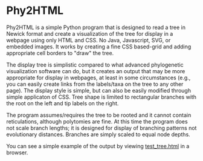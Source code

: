 # Phy2HTML

Phy2HTML is a simple Python program that is designed to read a tree in Newick format and create a visualization of the tree for display in a webpage using only HTML and CSS. No Java, Javascript, SVG, or embedded images. It works by creating a fine CSS based-grid and adding appropriate cell borders to "draw" the tree.

The display tree is simplistic compared to what advanced phylogenetic visualization software can do, but it creates an output that may be more appropriate for display in webpages, at least in some circumstances (e.g., you can easily create links from the labels/taxa on the tree to any other page). The display style is simple, but can also be easily modified through simple applicaton of CSS. Tree shape is limited to rectangular branches with the root on the left and tip labels on the right.

The program assumes/requires the tree to be rooted and it cannot contain reticulations, although polytomies are fine. At this time the program does not scale branch lengths; it is designed for display of branching patterns not evolutionary distances. Branches are simply scaled to equal node depths.

You can see a simple example of the output by viewing [test_tree.html](http://htmlpreview.github.io/?https://github.com/msrosenberg/Phy2HTML/blob/master/test_tree.html) in a browser.
